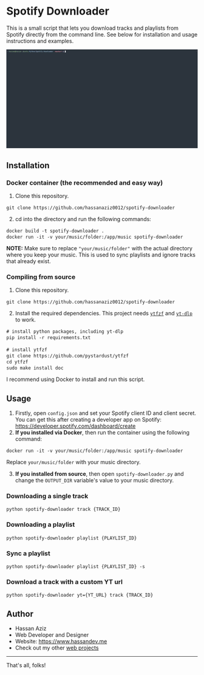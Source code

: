 # Spotify Downloader
This is a small script that lets you download tracks and playlists from Spotify directly from the command line. See below for installation and usage instructions and examples.

![demo](./spotify-downloader-demo.gif)

## Installation
### Docker container (the recommended and easy way)
1. Clone this repository.
```console
git clone https://github.com/hassanaziz0012/spotify-downloader
```
2. cd into the directory and run the following commands:
```console
docker build -t spotify-downloader .
docker run -it -v your/music/folder:/app/music spotify-downloader
```

**NOTE:** Make sure to replace `"your/music/folder"` with the actual directory where you keep your music. This is used to sync playlists and ignore tracks that already exist.

### Compiling from source
1. Clone this repository.
```console
git clone https://github.com/hassanaziz0012/spotify-downloader
```
2. Install the required dependencies. This project needs [`ytfzf`](https://github.com/pystardust/ytfzf) and [`yt-dlp`](https://github.com/yt-dlp/yt-dlp) to work.
```console
# install python packages, including yt-dlp 
pip install -r requirements.txt 

# install ytfzf 
git clone https://github.com/pystardust/ytfzf 
cd ytfzf 
sudo make install doc
```

I recommend using Docker to install and run this script.

## Usage
1. Firstly, open `config.json` and set your Spotify client ID and client secret. You can get this after creating a developer app on Spotify: 
https://developer.spotify.com/dashboard/create
2. **If you installed via Docker**, then run the container using the following command: 
```console
docker run -it -v your/music/folder:/app/music spotify-downloader
```

Replace `your/music/folder` with your music directory. 

3. **If you installed from source**, then open `spotify-downloader.py` and change the `OUTPUT_DIR` variable's value to your music directory.

### Downloading a single track
```console
python spotify-downloader track {TRACK_ID}
```

### Downloading a playlist
```console
python spotify-downloader playlist {PLAYLIST_ID}
```

### Sync a playlist
```console
python spotify-downloader playlist {PLAYLIST_ID} -s
```

### Download a track with a custom YT url
```console
python spotify-downloader yt={YT_URL} track {TRACK_ID}
```

## Author
- Hassan Aziz
- Web Developer and Designer
- Website: https://www.hassandev.me
- Check out my other [web projects](https://www.hassandev.me/projects)

---
That's all, folks!
